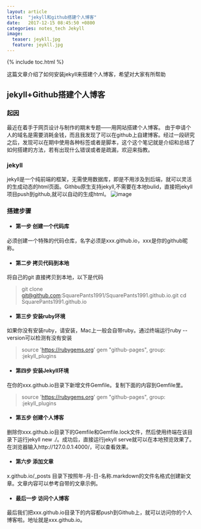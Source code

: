 ```yaml
---
layout: article
title:  "jekyll和github搭建个人博客"
date:   2017-12-15 08:45:50 +0800
categories: notes_tech Jekyll
image:
  teaser: jeykll.jpg
  feature: jeykll.jpg
---
```

{% include toc.html %}

这篇文章介绍了如何安装jekyll来搭建个人博客，希望对大家有所帮助

## jekyll+Github搭建个人博客
### 起因
最近在着手于网页设计与制作的期末专题——用网站搭建个人博客。
由于申请个人的域名是需要消耗金钱，而且我发现了可以在github上自建博客。经过一段研究之后，发现可以在期中使用各种标签或者是脚本，这个这个笔记就是介绍和总结了如何搭建的方法，若有出现什么错误或者是疏漏，欢迎来指教。
### jekyll

jekyll是一个纯前端的框架，无需使用数据库，即是不用涉及到后端，就可以灵活的生成动态的html页面。Githbu原生支持jekyll,不需要在本地bulid，直接把jekyll项目push到github,就可以自动的生成html。
![image](https://upload-images.jianshu.io/upload_images/2949750-927907b6e1de330f.png?imageMogr2/auto-orient/)

### 搭建步骤
* #### 第一步 创建一个代码库
必须创建一个特殊的代码仓库，名字必须是xxx.github.io，xxx是你的github昵称。

* #### 第二步 拷贝代码到本地
将自己的git 直接拷贝到本地，以下是代码
> git clone git@github.com:SquarePants1991/SquarePants1991.github.io.git
cd SquarePants1991.github.io
* #### 第三步 安装ruby环境
如果你没有安装ruby，请安装，Mac上一般会自带ruby。通过终端运行ruby --version可以检测有没有安装
> source 'https://rubygems.org'
gem "github-pages", group: :jekyll_plugins
* #### 第四步 安装Jekyll环境
在你的xxx.github.io目录下新增文件Gemfile。复制下面的内容到Gemfile里。
> source 'https://rubygems.org'
gem "github-pages", group: :jekyll_plugins
* #### 第五步 创建个人博客
删除你xxx.github.io目录下的Gemfile和Gemfile.lock文件，然后使用终端在该目录下运行jekyll new ./。成功后，直接运行jekyll serve就可以在本地预览效果了。在浏览器输入http://127.0.0.1:4000/，可以查看效果。
* #### 第六步 添加文章
x.github.io/_posts
目录下按照年-月-日-名称.markdown的文件名格式创建新文章。文章内容可以参考自带的文章示例。
* ####  最后一步 访问个人博客
最后我们把xxx.github.io目录下的内容都push到Github上，就可以访问你的个人博客啦。地址就是xxx.github.io。



